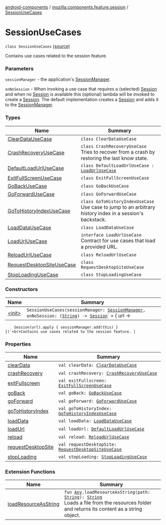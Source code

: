 [android-components](../../index.md) / [mozilla.components.feature.session](../index.md) / [SessionUseCases](./index.md)

# SessionUseCases

`class SessionUseCases` [(source)](https://github.com/mozilla-mobile/android-components/blob/master/components/feature/session/src/main/java/mozilla/components/feature/session/SessionUseCases.kt#L20)

Contains use cases related to the session feature.

### Parameters

`sessionManager` - the application's [SessionManager](../../mozilla.components.browser.session/-session-manager/index.md).

`onNoSession` - When invoking a use case that requires a (selected) [Session](../../mozilla.components.browser.session/-session/index.md) and when no [Session](../../mozilla.components.browser.session/-session/index.md) is available
this (optional) lambda will be invoked to create a [Session](../../mozilla.components.browser.session/-session/index.md). The default implementation creates a [Session](../../mozilla.components.browser.session/-session/index.md) and adds
it to the [SessionManager](../../mozilla.components.browser.session/-session-manager/index.md).

### Types

| Name | Summary |
|---|---|
| [ClearDataUseCase](-clear-data-use-case/index.md) | `class ClearDataUseCase` |
| [CrashRecoveryUseCase](-crash-recovery-use-case/index.md) | `class CrashRecoveryUseCase`<br>Tries to recover from a crash by restoring the last know state. |
| [DefaultLoadUrlUseCase](-default-load-url-use-case/index.md) | `class DefaultLoadUrlUseCase : `[`LoadUrlUseCase`](-load-url-use-case/index.md) |
| [ExitFullScreenUseCase](-exit-full-screen-use-case/index.md) | `class ExitFullScreenUseCase` |
| [GoBackUseCase](-go-back-use-case/index.md) | `class GoBackUseCase` |
| [GoForwardUseCase](-go-forward-use-case/index.md) | `class GoForwardUseCase` |
| [GoToHistoryIndexUseCase](-go-to-history-index-use-case/index.md) | `class GoToHistoryIndexUseCase`<br>Use case to jump to an arbitrary history index in a session's backstack. |
| [LoadDataUseCase](-load-data-use-case/index.md) | `class LoadDataUseCase` |
| [LoadUrlUseCase](-load-url-use-case/index.md) | `interface LoadUrlUseCase`<br>Contract for use cases that load a provided URL. |
| [ReloadUrlUseCase](-reload-url-use-case/index.md) | `class ReloadUrlUseCase` |
| [RequestDesktopSiteUseCase](-request-desktop-site-use-case/index.md) | `class RequestDesktopSiteUseCase` |
| [StopLoadingUseCase](-stop-loading-use-case/index.md) | `class StopLoadingUseCase` |

### Constructors

| Name | Summary |
|---|---|
| [&lt;init&gt;](-init-.md) | `SessionUseCases(sessionManager: `[`SessionManager`](../../mozilla.components.browser.session/-session-manager/index.md)`, onNoSession: (`[`String`](https://kotlinlang.org/api/latest/jvm/stdlib/kotlin/-string/index.html)`) -> `[`Session`](../../mozilla.components.browser.session/-session/index.md)` = { url ->
        Session(url).apply { sessionManager.add(this) }
    })`<br>Contains use cases related to the session feature. |

### Properties

| Name | Summary |
|---|---|
| [clearData](clear-data.md) | `val clearData: `[`ClearDataUseCase`](-clear-data-use-case/index.md) |
| [crashRecovery](crash-recovery.md) | `val crashRecovery: `[`CrashRecoveryUseCase`](-crash-recovery-use-case/index.md) |
| [exitFullscreen](exit-fullscreen.md) | `val exitFullscreen: `[`ExitFullScreenUseCase`](-exit-full-screen-use-case/index.md) |
| [goBack](go-back.md) | `val goBack: `[`GoBackUseCase`](-go-back-use-case/index.md) |
| [goForward](go-forward.md) | `val goForward: `[`GoForwardUseCase`](-go-forward-use-case/index.md) |
| [goToHistoryIndex](go-to-history-index.md) | `val goToHistoryIndex: `[`GoToHistoryIndexUseCase`](-go-to-history-index-use-case/index.md) |
| [loadData](load-data.md) | `val loadData: `[`LoadDataUseCase`](-load-data-use-case/index.md) |
| [loadUrl](load-url.md) | `val loadUrl: `[`DefaultLoadUrlUseCase`](-default-load-url-use-case/index.md) |
| [reload](reload.md) | `val reload: `[`ReloadUrlUseCase`](-reload-url-use-case/index.md) |
| [requestDesktopSite](request-desktop-site.md) | `val requestDesktopSite: `[`RequestDesktopSiteUseCase`](-request-desktop-site-use-case/index.md) |
| [stopLoading](stop-loading.md) | `val stopLoading: `[`StopLoadingUseCase`](-stop-loading-use-case/index.md) |

### Extension Functions

| Name | Summary |
|---|---|
| [loadResourceAsString](../../mozilla.components.support.test.file/kotlin.-any/load-resource-as-string.md) | `fun `[`Any`](https://kotlinlang.org/api/latest/jvm/stdlib/kotlin/-any/index.html)`.loadResourceAsString(path: `[`String`](https://kotlinlang.org/api/latest/jvm/stdlib/kotlin/-string/index.html)`): `[`String`](https://kotlinlang.org/api/latest/jvm/stdlib/kotlin/-string/index.html)<br>Loads a file from the resources folder and returns its content as a string object. |
